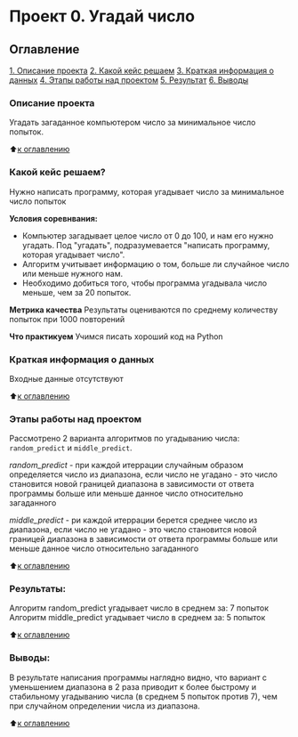# Проект 0. Угадай число

## Оглавление
[1. Описание проекта](https://github.com/albone-222/sf_ds_myproject/tree/main/project_0/README.md#Описание-проекта)
[2. Какой кейс решаем](https://github.com/albone-222/sf_ds_myproject/tree/main/project_0/README.md#Какой-кейс-решаем)
[3. Краткая информация о данных](https://github.com/albone-222/sf_ds_myproject/tree/main/project_0/README.md#Краткая-информация-о-данных)
[4. Этапы работы над проектом](https://github.com/albone-222/sf_ds_myproject/tree/main/project_0/README.md#Оглавление)
[5. Результат](https://github.com/albone-222/sf_ds_myproject/tree/main/project_0/README.md#Оглавление)
[6. Выводы](https://github.com/albone-222/sf_ds_myproject/tree/main/project_0/README.md#Оглавление)

### Описание проекта
Угадать загаданное компьютером число за минимальное число попыток.

:arrow_up:[к оглавлению](https://github.com/albone-222/sf_ds_myproject/tree/main/project_0/README.md#Оглавление)


### Какой кейс решаем?
Нужно написать программу, которая угадывает число за минимальное число попыток

**Условия соревнвания:**
- Компьютер загадывает целое число от 0 до 100, и нам его нужно угадать. Под "угадать", подразумевается "написать программу, которая угадывает число".
- Алгоритм учитывает информацию о том, больше ли случайное число или меньше нужного нам.
- Необходимо добиться того, чтобы программа угадывала число меньше, чем за 20 попыток.

**Метрика качества**
Результаты оцениваются по среднему количеству попыток при 1000 повторений

**Что практикуем**
Учимся писать хороший код на Python

### Краткая информация о данных
Входные данные отсутствуют

:arrow_up:[к оглавлению](https://github.com/albone-222/sf_ds_myproject/tree/main/project_0/README.md#Оглавление)

### Этапы работы над проектом  
Рассмотрено 2 варианта алгоритмов по угадыванию числа: `random_predict` и `middle_predict`.

*random_predict* - при каждой итеррации случайным образом определяется число из диапазона, если число не угадано - это число становится новой границей диапазона в зависимости от ответа программы больше или меньше данное число относительно загаданного

*middle_predict* - ри каждой итеррации берется среднее число из диапазона, если число не угадано - это число становится новой границей диапазона в зависимости от ответа программы больше или меньше данное число относительно загаданного

:arrow_up:[к оглавлению](https://github.com/albone-222/sf_ds_myproject/tree/main/project_0/README.md#Оглавление)


### Результаты:  
Алгоритм random_predict угадывает число в среднем за: 7 попыток
Алгоритм middle_predict угадывает число в среднем за: 5 попыток

:arrow_up:[к оглавлению](https://github.com/albone-222/sf_ds_myproject/tree/main/project_0/README.md#Оглавление)


### Выводы:  
В результате написания программы наглядно видно, что вариант с уменьшением диапазона в 2 раза приводит к более быстрому и стабильному угадыванию числа (в среднем 5 попыток против 7), чем при случайном определении числа из диапазона.

:arrow_up:[к оглавлению](https://github.com/albone-222/sf_ds_myproject/tree/main/project_0/README.md#Оглавление)
